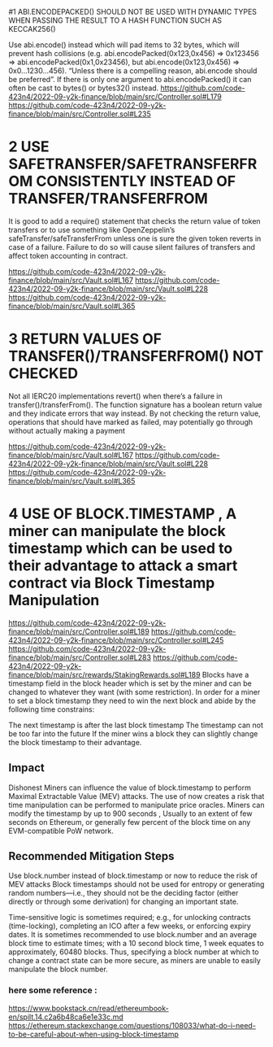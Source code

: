   #1 ABI.ENCODEPACKED() SHOULD NOT BE USED WITH DYNAMIC TYPES WHEN PASSING THE RESULT TO A HASH FUNCTION SUCH AS KECCAK256()

Use abi.encode() instead which will pad items to 32 bytes, which will prevent hash collisions (e.g. abi.encodePacked(0x123,0x456) => 0x123456 => abi.encodePacked(0x1,0x23456), but abi.encode(0x123,0x456) => 0x0...1230...456). “Unless there is a compelling reason, abi.encode should be preferred”. If there is only one argument to abi.encodePacked() it can often be cast to bytes() or bytes32() instead.
https://github.com/code-423n4/2022-09-y2k-finance/blob/main/src/Controller.sol#L179
https://github.com/code-423n4/2022-09-y2k-finance/blob/main/src/Controller.sol#L235

# 2  USE SAFETRANSFER/SAFETRANSFERFROM CONSISTENTLY INSTEAD OF TRANSFER/TRANSFERFROM
It is good to add a require() statement that checks the return value of token transfers or to use something like OpenZeppelin’s safeTransfer/safeTransferFrom unless one is sure the given token reverts in case of a failure. Failure to do so will cause silent failures of transfers and affect token accounting in contract.

https://github.com/code-423n4/2022-09-y2k-finance/blob/main/src/Vault.sol#L167 
https://github.com/code-423n4/2022-09-y2k-finance/blob/main/src/Vault.sol#L228
https://github.com/code-423n4/2022-09-y2k-finance/blob/main/src/Vault.sol#L365
# 3 RETURN VALUES OF TRANSFER()/TRANSFERFROM() NOT CHECKED
Not all IERC20 implementations revert() when there’s a failure in transfer()/transferFrom(). The function signature has a boolean return value and they indicate errors that way instead. By not checking the return value, operations that should have marked as failed, may potentially go through without actually making a payment

https://github.com/code-423n4/2022-09-y2k-finance/blob/main/src/Vault.sol#L167 
https://github.com/code-423n4/2022-09-y2k-finance/blob/main/src/Vault.sol#L228
https://github.com/code-423n4/2022-09-y2k-finance/blob/main/src/Vault.sol#L365

# 4 USE OF BLOCK.TIMESTAMP ,  A miner can manipulate the block timestamp which can be used to their advantage to attack a smart contract via Block Timestamp Manipulation

https://github.com/code-423n4/2022-09-y2k-finance/blob/main/src/Controller.sol#L189 
https://github.com/code-423n4/2022-09-y2k-finance/blob/main/src/Controller.sol#L245
https://github.com/code-423n4/2022-09-y2k-finance/blob/main/src/Controller.sol#L283
https://github.com/code-423n4/2022-09-y2k-finance/blob/main/src/rewards/StakingRewards.sol#L189
Blocks have a timestamp field in the block header which is set by the miner and can be changed to whatever they want (with some restriction). In order for a miner to set a block timestamp they need to win the next block and abide by the following time constrains:

The next timestamp is after the last block timestamp
The timestamp can not be too far into the future
If the miner wins a block they can slightly change the block timestamp to their advantage.

## Impact
Dishonest  Miners can influence the value of block.timestamp to perform Maximal Extractable Value (MEV) attacks.
The use of now creates a risk that time manipulation can be performed to manipulate price oracles. Miners can modify the timestamp by up to 900 seconds , Usually to an extent of few seconds on Ethereum, or generally few percent of the block time on any EVM-compatible PoW network.

## Recommended Mitigation Steps
Use block.number instead of  block.timestamp or now to reduce the risk of
MEV attacks
Block timestamps should not be used for entropy or generating random numbers—i.e., they should not be the deciding factor (either directly or through some derivation) for changing an important state.

Time-sensitive logic is sometimes required; e.g., for unlocking contracts (time-locking), completing an ICO after a few weeks, or enforcing expiry dates. It is sometimes recommended to use block.number and an average block time to estimate times; with a 10 second block time, 1 week equates to approximately, 60480 blocks. Thus, specifying a block number at which to change a contract state can be more secure, as miners are unable to easily manipulate the block number.

### here some reference :
https://www.bookstack.cn/read/ethereumbook-en/spilt.14.c2a6b48ca6e1e33c.md
https://ethereum.stackexchange.com/questions/108033/what-do-i-need-to-be-careful-about-when-using-block-timestamp